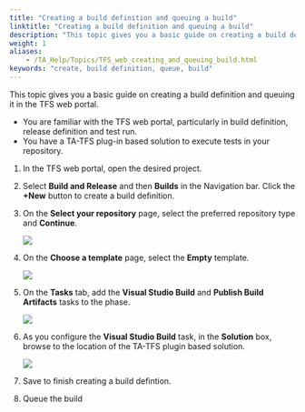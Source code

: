 ```yaml
--- 
title: "Creating a build definition and queuing a build"
linktitle: "Creating a build definition and queuing a build"
description: "This topic gives you a basic guide on creating a build definition and queuing it in the TFS web portal."
weight: 1
aliases: 
    - /TA_Help/Topics/TFS_web_creating_and_queuing_build.html
keywords: "create, build definition, queue, build"
---
```


This topic gives you a basic guide on creating a build definition and queuing it in the TFS web portal.

-   You are familiar with the TFS web portal, particularly in build definition, release definition and test run.
-   You have a TA-TFS plug-in based solution to execute tests in your repository.

1.  In the TFS web portal, open the desired project.

2.  Select **Build and Release** and then **Builds** in the Navigation bar. Click the **+New** button to create a build definition.

3.  On the **Select your repository** page, select the preferred repository type and **Continue**.

    ![](/images/TA_Help/Images/TFS2018_build_def_select_source.png)

4.  On the **Choose a template** page, select the **Empty** template.

    ![](/images/TA_Help/Images/TFS2018_build_def_empty_template.png)

5.  On the **Tasks** tab, add the **Visual Studio Build** and **Publish Build Artifacts** tasks to the phase.

    ![](/images/TA_Help/Images/TFS2018_build_def_add_tasks.png)

6.  As you configure the **Visual Studio Build** task, in the **Solution** box, browse to the location of the TA-TFS plugin based solution.

    ![](/images/TA_Help/Images/TFS2018_build_solution.png)

7.  Save to finish creating a build defintion.

8.  Queue the build




